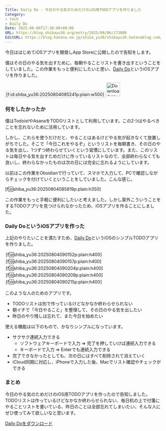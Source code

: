 ```yaml
---
Title: Daily Do - 今日のやる気のためだけのiOS用TODOアプリを作りました
Category:
- tech
- Daily Do
Date: 2025-08-06T17:30:00+09:00
URL: https://blog.shibayu36.org/entry/2025/08/06/173000
EditURL: https://blog.hatena.ne.jp/shiba_yu36/shibayu36.hatenablog.com/atom/entry/6802418398533559973
---
```


今日ははじめてiOSアプリを開発しApp Storeに公開したので告知をします。

僕はその日のやる気を出すために、毎朝やることリストを書き出すということをしていました。この作業をもっと便利にしたいと思い、[Daily Do](https://apps.apple.com/jp/app/daily-do-%E4%BB%8A%E6%97%A5%E3%81%AEtodo%E3%81%AB%E9%9B%86%E4%B8%AD%E3%81%97%E3%82%88%E3%81%86/id6747943242?platform=iphone)というiOSアプリを作りました。

<span style="display:inline-block; border:1px solid #ccc; padding:2px;">
[f:id:shiba_yu36:20250804085241p:plain:w500]
</span>

<a href="https://apps.apple.com/jp/app/id6747943242" target="_blank" rel="noopener noreferrer">
  <img
    src="https://tools.applemediaservices.com/api/badges/download-on-the-app-store/black/ja-jp?size=250x83"
    alt="Download on the App Store" style="height:44px">
</a>

### 何をしたかったか
僕はTodoistやAsanaをTODOリストとして利用しています。この2つはやるべきことを忘れないために活用しています。

しかし、これらを使うだけだと、やることはあるけどやる気が起きなくて放置しがちでした。そこで「今日これをやるぞ」というリストを毎朝書き、その日のやる気を出し、1つずつ終わらせていくという習慣にしています。また、このリストは毎日やる気を出すためだけに作っているリストなので、全部終わらなくても良いし、終わらなかったものは次の日には完全に忘れるようにしています。

以前はこの作業をObsidianで行っていて、スマホで入力して、PCで確認しながらチェックを付けていくということをしていました。こんな感じ。

[f:id:shiba_yu36:20250804085819p:plain:h350]

この作業をもっと手軽に便利にしたいと考えました。しかし案外こういうことをするTODOアプリを見つけられなかったため、iOSアプリを作ることにしました。

### Daily DoというiOSアプリを作った
上記のやりたいことを満たすため、[Daily Do](https://apps.apple.com/jp/app/daily-do-%E4%BB%8A%E6%97%A5%E3%81%AEtodo%E3%81%AB%E9%9B%86%E4%B8%AD%E3%81%97%E3%82%88%E3%81%86/id6747943242?platform=iphone)というiOSのシンプルTODOアプリを作りました。

<span style="display:inline-block; padding:2px;">[f:id:shiba_yu36:20250804090152p:plain:h400]</span><span style="display:inline-block; padding:2px;">[f:id:shiba_yu36:20250804090157p:plain:h400]</span><span style="display:inline-block; padding:2px;">[f:id:shiba_yu36:20250804090204p:plain:h400]</span><span style="display:inline-block; padding:2px;">[f:id:shiba_yu36:20250804090209p:plain:h400]</span><span style="display:inline-block; padding:2px;">[f:id:shiba_yu36:20250804090215p:plain:h400]</span>

このような人のためのアプリです。

- TODOリストは別で作っているけどなかなか終わらせられない
- 朝イチで「今日やること」を整理して、その日のやる気を出したい
- 昨日のやり残しは忘れて、また今日を始めたい

使える機能は以下のもので、かなりシンプルになっています。

- サクサク連続入力できる
    - ソフトウェアキーボードで入力 => 完了を押していけば連続入力できる
    - キーボードで入力 => Enterでも連続入力できる
- 完了できなかったとしても、次の日にはすべて削除されて消えていく
- iCloud同期に対応し、iPhoneで入力した後、Macでリスト確認やチェックができる

### まとめ
今日のやる気のためだけのiOS用TODOアプリを作ったので告知しました。TODOリストは作っているけどなかなか終わらせられない、毎日机の上で付箋にやることリストを書いている、昨日のことは全部忘れてしまいたい、そんな人にぜひ使ってみて欲しいなと思います。

[Daily Doをダウンロード](https://apps.apple.com/jp/app/daily-do-%E4%BB%8A%E6%97%A5%E3%81%AEtodo%E3%81%AB%E9%9B%86%E4%B8%AD%E3%81%97%E3%82%88%E3%81%86/id6747943242?platform=iphone)
